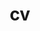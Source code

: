 ---
layout: cv
permalink: /cv/
title: cv
nav: true
nav_order: 4
cv_pdf: example_pdf.pdf
description: This is a description of the page. You can modify it in '_pages/cv.md or _layout/cv.html'. You can also change or remove the top pdf download button.
toc:
  sidebar: left
---